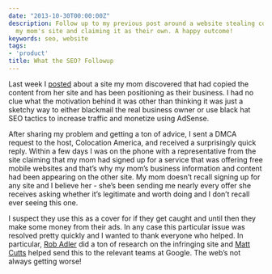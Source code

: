 ```yaml
---
date: "2013-10-30T00:00:00Z"
description: Follow up to my previous post around a website stealing content from
  my mom's site and claiming it as their own. A happy outcome!
keywords: seo, website
tags:
- 'product'
title: What the SEO? Followup
---
```


Last week I <a href="http://dangoldin.com/2013/10/20/what-the-seo/">posted</a> about a site my mom discovered that had copied the content from her site and has been positioning as their business. I had no clue what the motivation behind it was other than thinking it was just a sketchy way to either blackmail the real business owner or use black hat SEO tactics to increase traffic and monetize using AdSense.

After sharing my problem and getting a ton of advice, I sent a DMCA request to the host, Colocation America, and received a surprisingly quick reply. Within a few days I was on the phone with a representative from the site claiming that my mom had signed up for a service that was offering free mobile websites and that’s why my mom’s business information and content had been appearing on the other site. My mom doesn’t recall signing up for any site and I believe her - she’s been sending me nearly every offer she receives asking whether it’s legitimate and worth doing and I don’t recall ever seeing this one.

I suspect they use this as a cover for if they get caught and until then they make some money from their ads. In any case this particular issue was resolved pretty quickly and I wanted to thank everyone who helped. In particular, <a href="https://twitter.com/bofu2u" target="_blank">Rob Adler</a> did a ton of research on the infringing site and <a href="https://twitter.com/mattcutts" target="_blank">Matt Cutts</a> helped send this to the relevant teams at Google. The web’s not always getting worse!